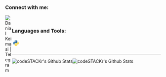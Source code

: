 ### Connect with me:

[<img align="left" alt="Danial Keimasi | Telegram" width="22px" src="https://cdn.jsdelivr.net/npm/simple-icons@v3/icons/telegram.svg" />][telegram]

<br />

### Languages and Tools:

<img align="left" alt="Python" width="26px" src="https://raw.githubusercontent.com/github/explore/80688e429a7d4ef2fca1e82350fe8e3517d3494d/topics/python/python.png" />

<br />
<br />

---

<img align="left" alt="codeSTACKr's Github Stats" src="https://github-readme-stats.vercel.app/api?username=danialkeimasi&show_icons=true&hide_border=true&count_private=true&hide=stars,prs,issues,contribs&custom_title=Github Stats" />
<img align="left" alt="codeSTACKr's Github Stats" src="https://github-readme-stats.vercel.app/api/top-langs/?username=danialkeimasi&layout=compact&hide_border=true" /> 
<br><br>

[telegram]: https://t.me/daniaall

<!--
**danialkeimasi/danialkeimasi** is a ✨ _special_ ✨ repository because its `README.md` (this file) appears on your GitHub profile.

Here are some ideas to get you started:

- 🔭 I’m currently working on ...
- 🌱 I’m currently learning ...
- 👯 I’m looking to collaborate on ...
- 🤔 I’m looking for help with ...
- 💬 Ask me about ...
- 📫 How to reach me: ...
- 😄 Pronouns: ...
- ⚡ Fun fact: ...
-->
